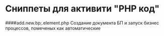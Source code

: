 # Сниппеты для активити "PHP код"

#### 

####add.new.bp;.element.php
Создание документа БП и запуск бизнес процессов, помеченых как автоматические